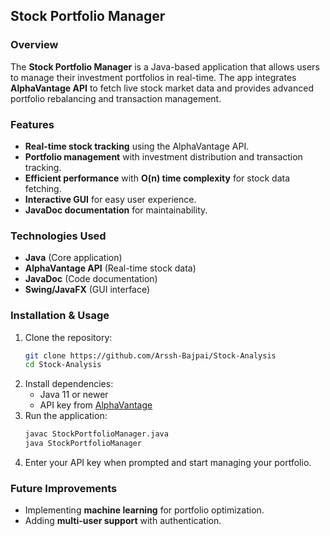 
## Stock Portfolio Manager

### Overview
The **Stock Portfolio Manager** is a Java-based application that allows users to manage their investment portfolios in real-time. The app integrates **AlphaVantage API** to fetch live stock market data and provides advanced portfolio rebalancing and transaction management.

### Features
- **Real-time stock tracking** using the AlphaVantage API.
- **Portfolio management** with investment distribution and transaction tracking.
- **Efficient performance** with **O(n) time complexity** for stock data fetching.
- **Interactive GUI** for easy user experience.
- **JavaDoc documentation** for maintainability.

### Technologies Used
- **Java** (Core application)
- **AlphaVantage API** (Real-time stock data)
- **JavaDoc** (Code documentation)
- **Swing/JavaFX** (GUI interface)

### Installation & Usage
1. Clone the repository:
   ```bash
   git clone https://github.com/Arssh-Bajpai/Stock-Analysis
   cd Stock-Analysis
   ```
2. Install dependencies:
   - Java 11 or newer
   - API key from [AlphaVantage](https://www.alphavantage.co/)
3. Run the application:
   ```bash
   javac StockPortfolioManager.java
   java StockPortfolioManager
   ```
4. Enter your API key when prompted and start managing your portfolio.

### Future Improvements
- Implementing **machine learning** for portfolio optimization.
- Adding **multi-user support** with authentication.

